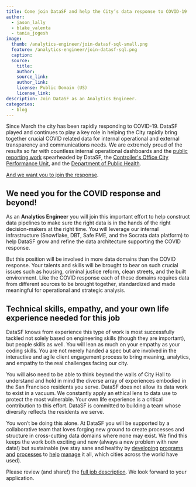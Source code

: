 ```yaml
---
title: Come join DataSF and help the City’s data response to COVID-19
author: 
  - jason_lally
  - blake_valenta
  - tania_jogesh
image:
  thumb: /analytics-engineer/join-datasf-sql-small.png
  feature: /analytics-engineer/join-datasf-sql.png
  caption:
  source:
    title:
    author:
    source_link:
    author_link:
    license: Public Domain (US)
    license_link:
description: Join DataSF as an Analytics Engineer.
categories:
  - blog
---
```


Since March the city has been rapidly responding to COVID-19. DataSF played and continues to play a key role in helping the City rapidly bring together crucial COVID related data for internal operational and external transparency and communications needs. We are extremely proud of the results so far with countless internal operational dashboards and the [public reporting work](https://datasf.org/covid19) spearheaded by DataSF, the [Controller's Office City Performance Unit](https://sfcontroller.org/city-performance), and the [Department of Public Health](https://www.sfdph.org/dph/default.asp).

[And we want you to join the response](/join-us/).

## We need you for the COVID response and beyond\!

As an **Analytics Engineer** you will join this important effort to help construct data pipelines to make sure the right data is in the hands of the right decision-makers at the right time. You will leverage our internal infrastructure (Snowflake, DBT, Safe FME, and the Socrata data platform) to help DataSF grow and refine the data architecture supporting the COVID response.

But this position will be involved in more data domains than the COVID response. Your talents and skills will be brought to bear on such crucial issues such as housing, criminal justice reform, clean streets, and the built environment. Like the COVID response each of these domains requires data from different sources to be brought together, standardized and made meaningful for operational and strategic analysis.

## Technical skills, empathy, and your own life experience needed for this job

DataSF knows from experience this type of work is most successfully tackled not solely based on engineering skills (though they are important), but people skills as well. You will lean as much on your empathy as your coding skills. You are not merely handed a spec but are involved in the interactive and agile client engagement process to bring meaning, analytics, and empathy to the real challenges facing our city.

You will also need to be able to think beyond the walls of City Hall to understand and hold in mind the diverse array of experiences embodied in the San Francisco residents you serve. DataSF does not allow its data work to exist in a vacuum. We constantly apply an ethical lens to data use to protect the most vulnerable. Your own life experience is a critical contribution to this effort. DataSF is committed to building a team whose diversity reflects the residents we serve.

You won’t be doing this alone. At DataSF you will be supported by a collaborative team that loves forging new ground to create processes and structure in cross-cutting data domains where none may exist. We find this keeps the work both exciting and new (always a new problem with new data\!) but sustainable (we stay sane and healthy by [developing](/blog/part-1-datasfs-operating-manual-for-open-data/) [programs](/blog/part-1-how-to-solicit-and-select-data-science-projects/) [and](/blog/4-steps-to-manage-privacy-and-de-identification-for-your-open-data-program/) [processes](/blog/how-to-ensure-quality-data/) to [help](/blog/4-steps-to-manage-security-risks-with-open-data/) [manage](/blog/5-ways-to-scale-mountain-of-data/) it all, which cities across the world have used).

Please review (and share\!) the [full job description](/join-us/). We look forward to your application.